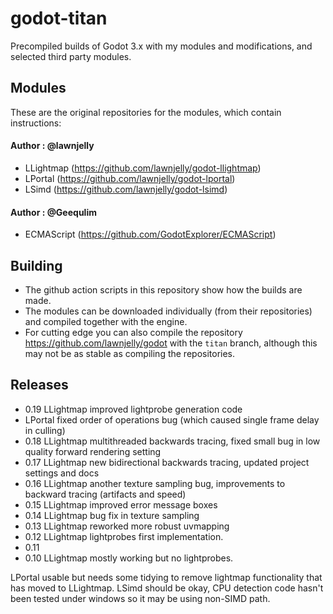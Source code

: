 # godot-titan
Precompiled builds of Godot 3.x with my modules and modifications, and selected third party modules.

## Modules
These are the original repositories for the modules, which contain instructions:

#### Author : @lawnjelly
* LLightmap (https://github.com/lawnjelly/godot-llightmap)
* LPortal (https://github.com/lawnjelly/godot-lportal)
* LSimd (https://github.com/lawnjelly/godot-lsimd)

#### Author : @Geequlim
* ECMAScript (https://github.com/GodotExplorer/ECMAScript)

## Building
* The github action scripts in this repository show how the builds are made.
* The modules can be downloaded individually (from their repositories) and compiled together with the engine.
* For cutting edge you can also compile the repository https://github.com/lawnjelly/godot with the `titan` branch, although this may not be as stable as compiling the repositories.

## Releases

* 0.19 LLightmap improved lightprobe generation code
* LPortal fixed order of operations bug (which caused single frame delay in culling)
* 0.18 LLightmap multithreaded backwards tracing, fixed small bug in low quality forward rendering setting
* 0.17 LLightmap new bidirectional backwards tracing, updated project settings and docs
* 0.16 LLightmap another texture sampling bug, improvements to backward tracing (artifacts and speed)
* 0.15 LLightmap improved error message boxes
* 0.14 LLightmap bug fix in texture sampling
* 0.13 LLightmap reworked more robust uvmapping
* 0.12 LLightmap lightprobes first implementation.
* 0.11
* 0.10 LLightmap mostly working but no lightprobes.

LPortal usable but needs some tidying to remove lightmap functionality that has moved to LLightmap.
LSimd should be okay, CPU detection code hasn't been tested under windows so it may be using non-SIMD path.

